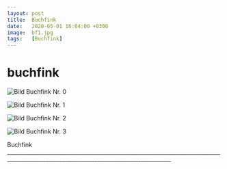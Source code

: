 ```yaml
---
layout: post
title:  Buchfink
date:   2020-05-01 16:04:00 +0300
image:  bf1.jpg
tags:   [Buchfink]
---
```

# buchfink

![Bild Buchfink Nr. 0]({{site.baseurl}}/img/00.jpg)

![Bild Buchfink Nr. 1]({{site.baseurl}}/img/bf2.jpg)

![Bild Buchfink Nr. 2]({{site.baseurl}}/img/bf3.jpg)

![Bild Buchfink Nr. 3]({{site.baseurl}}/img/00.jpg)

Buchfink __________________________________________________________________________________________________________________________________________
